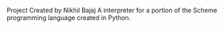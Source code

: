Project Created by Nikhil Bajaj
A interpreter for a portion of the Scheme programming language created in Python.  